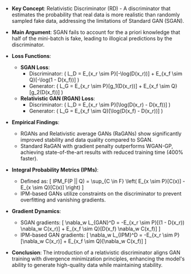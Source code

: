 - **Key Concept**: Relativistic Discriminator (RD) - A discriminator that estimates the probability that real data is more realistic than randomly sampled fake data, addressing the limitations of Standard GAN (SGAN).

- **Main Argument**: SGAN fails to account for the a priori knowledge that half of the mini-batch is fake, leading to illogical predictions by the discriminator.

- **Loss Functions**:
  - **SGAN Loss**:
    - Discriminator: \( L_D = E_{x_r \sim P}[-\log(D(x_r))] + E_{x_f \sim Q}[-\log(1 - D(x_f))] \)
    - Generator: \( L_G = E_{x_r \sim P}[g_1(D(x_r))] + E_{x_f \sim Q}[g_2(D(x_f))] \)
  - **Relativistic GAN (RGAN) Loss**:
    - Discriminator: \( L_D = E_{x_r \sim P}[\log(D(x_r) - D(x_f))] \)
    - Generator: \( L_G = E_{x_f \sim Q}[\log(D(x_f) - D(x_r))] \)

- **Empirical Findings**:
  - RGANs and Relativistic average GANs (RaGANs) show significantly improved stability and data quality compared to SGAN.
  - Standard RaGAN with gradient penalty outperforms WGAN-GP, achieving state-of-the-art results with reduced training time (400% faster).

- **Integral Probability Metrics (IPMs)**:
  - Defined as: 
    \[
    IPM_F(P || Q) = \sup_{C \in F} \left( E_{x \sim P}[C(x)] - E_{x \sim Q}[C(x)] \right)
    \]
  - IPM-based GANs utilize constraints on the discriminator to prevent overfitting and vanishing gradients.

- **Gradient Dynamics**:
  - SGAN gradients:
    \[
    \nabla_w L_{GAN}^D = -E_{x_r \sim P}[(1 - D(x_r)) \nabla_w C(x_r)] + E_{x_f \sim Q}[D(x_f) \nabla_w C(x_f)]
    \]
  - IPM-based GAN gradients:
    \[
    \nabla_w L_{IPM}^D = -E_{x_r \sim P}[\nabla_w C(x_r)] + E_{x_f \sim Q}[\nabla_w C(x_f)]
    \]

- **Conclusion**: The introduction of a relativistic discriminator aligns GAN training with divergence minimization principles, enhancing the model's ability to generate high-quality data while maintaining stability.